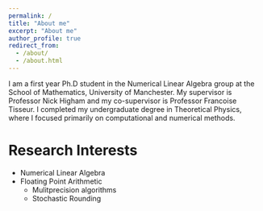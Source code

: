 ```yaml
---
permalink: /
title: "About me"
excerpt: "About me"
author_profile: true
redirect_from: 
  - /about/
  - /about.html
---
```


I am a first year Ph.D student in the Numerical Linear Algebra group at the
School of Mathematics, University of Manchester. My supervisor is Professor Nick
Higham and my co-supervisor is Professor Francoise Tisseur. I completed my
undergraduate degree in Theoretical Physics, where I focused primarily on
computational and numerical methods. 


# Research Interests

* Numerical Linear Algebra
* Floating Point Arithmetic
  * Mulitprecision algorithms
  * Stochastic Rounding 


